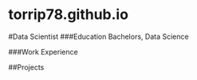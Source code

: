 # torrip78.github.io

#Data Scientist 
###Education 
Bachelors, Data Science 

###Work Experience 

##Projects 
